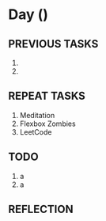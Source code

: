 # Day  ()

## PREVIOUS TASKS

1.
2.

## REPEAT TASKS

1. Meditation
2. Flexbox Zombies
3. LeetCode

## TODO

1. a
2. a

## REFLECTION
